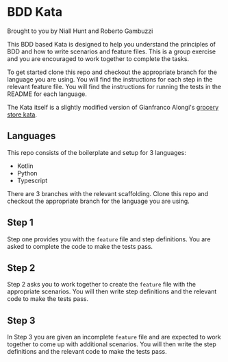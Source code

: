 # BDD Kata

Brought to you by Niall Hunt and Roberto Gambuzzi

This BDD based Kata is designed to help you understand the principles of BDD and how to write scenarios and feature files. This is a group exercise and you are encouraged to work together to complete the tasks. 

To get started clone this repo and checkout the appropriate branch for the language you are using. You will find the instructions for each step in the relevant feature file. You will find the instructions for running the tests in the README for each language.

The Kata itself is a slightly modified version of Gianfranco Alongi's [grocery store kata](https://github.com/Gianfrancoalongi/incremental_katas/tree/master/Grocery_store). 

## Languages

This repo consists of the boilerplate and setup for 3 languages:

* Kotlin
* Python
* Typescript

There are 3 branches with the relevant scaffolding. Clone this repo and checkout the appropriate branch for the language you are using.

## Step 1

Step one provides you with the `feature` file and step definitions. You are asked to complete the code to make the tests pass.

## Step 2

Step 2 asks you to work together to create the `feature` file with the appropriate scenarios. You will then write step definitions and the relevant code to make the tests pass.

## Step 3

In Step 3 you are given an incomplete `feature` file and are expected to work together to come up with additional scenarios. You will then write the step definitions and the relevant code to make the tests pass.

